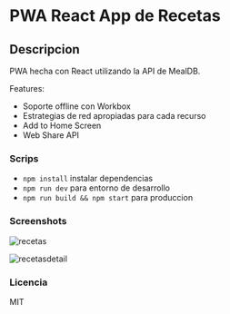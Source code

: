 # PWA React App de Recetas

## Descripcion

PWA hecha con React utilizando la API de MealDB.

Features:
* Soporte offline con Workbox
* Estrategias de red apropiadas para cada recurso
* Add to Home Screen
* Web Share API

### Scrips

* `npm install` instalar dependencias
* `npm run dev` para entorno de desarrollo
* `npm run build && npm start` para produccion

### Screenshots

![recetas](https://user-images.githubusercontent.com/30305964/60759149-7160b080-9fe5-11e9-8880-120aff44f219.PNG)


![recetasdetail](https://user-images.githubusercontent.com/30305964/60759148-67d74880-9fe5-11e9-901b-e281dbb7e28e.PNG)

### Licencia 

MIT




